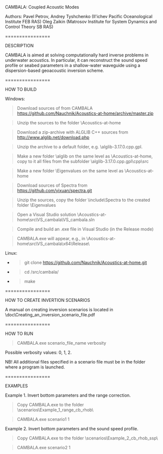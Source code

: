 CAMBALA: Coupled Acoustic Modes

Authors:
Pavel Petrov, Andrey Tyshchenko (Il'ichev Pacific Oceanological Institute FEB RAS) 
Oleg Zaikin (Matrosov Institute for System Dynamics and Control Theory SB RAS)

================

DESCRIPTION

CAMBALA is aimed at solving computationally hard inverse problems in underwater
acoustics. In particular, it can reconstruct the sound speed profile or seabed
parameters in a shallow-water waveguide using a dispersion-based geoacoustic 
inversion scheme.

================

HOW TO BUILD

Windows:

> Download sources of from CAMBALA https://github.com/Nauchnik/Acoustics-at-home/archive/master.zip

> Unzip the sources to the folder \Acoustics-at-home

> Download a zip-archive with ALGLIB C++ sources from http://www.alglib.net/download.php

> Unzip the archive to a default folder, e.g. \alglib-3.17.0.cpp.gpl. 

> Make a new folder \alglib on the same level as \Acoustics-at-home, copy to it all files from the
subfolder \alglib-3.17.0.cpp.gpl\cpp\src

> Make a new folder \Eigenvalues on the same level as \Acoustics-at-home

> Download sources of Spectra from https://github.com/yixuan/spectra.git

> Unzip the sources, copy the folder \include\Spectra to the created folder \Eigenvalues

> Open a Visual Studio solution \Acoustics-at-home\src\VS_cambala\VS_cambala.sln

> Compile and build an .exe file in Visual Studio (in the Release mode)

> CAMBALA.exe will appear, e.g., in \Acoustics-at-home\src\VS_cambala\x64\Release\

Linux:

- > git clone https://github.com/Nauchnik/Acoustics-at-home.git

- > cd /src/cambala/

- > make

================

HOW TO CREATE INVERTION SCENARIOS

A manual on creating inversion scenarios is located in
\doc\Creating_an_inversion_scenario_file.pdf

================

HOW TO RUN

> CAMBALA.exe scenario_file_name verbosity

Possible verbosity values: 0, 1, 2.

NB! All additional files specified in a scenario file must be in the folder where a program is launched. 

================

EXAMPLES

Example 1. Invert bottom parameters and the range correction.

> Copy CAMBALA.exe to the folder \scenarios\Example_1_range_cb_rhob\

> CAMBALA.exe scenario1 1

Example 2. Invert bottom parameters and the sound speed profile.

> Copy CAMBALA.exe to the folder \scenarios\Example_2_cb_rhob_ssp\

> CAMBALA.exe scenario2 1

